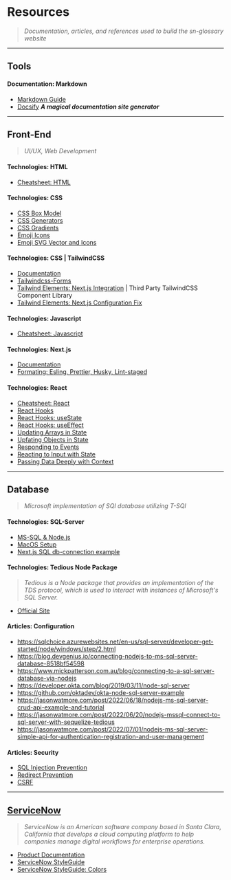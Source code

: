 # Resources
> *Documentation, articles, and references used to build the sn-glossary website*

---
## Tools

#### Documentation: Markdown
- [Markdown Guide](https://www.markdownguide.org/)
- [Docsify](https://docsify.js.org/#/) ***A magical documentation site generator***

---
## Front-End
> *UI/UX, Web Development*

#### Technologies: HTML
- [Cheatsheet: HTML](https://cheatsheets.shecodes.io/html)

#### Technologies: CSS
- [CSS Box Model](https://www.w3schools.com/css/css_boxmodel.asp)
- [CSS Generators](https://generators.shecodes.io/)
- [CSS Gradients](https://gradients.shecodes.io/)
- [Emoji Icons](https://emojipedia.org/)
- [Emoji SVG Vector and Icons](https://www.svgrepo.com/)

#### Technologies: CSS | TailwindCSS
- [Documentation](https://tailwindcss.com/docs/installation)
- [Tailwindcss-Forms](https://github.com/tailwindlabs/tailwindcss-forms)
- [Tailwind Elements: Next.js Integration](https://tailwind-elements.com/docs/standard/integrations/next-integration/) | Third Party TailwindCSS Component Library
- [Tailwind Elements: Next.js Configuration Fix](https://github.com/mdbootstrap/Tailwind-Elements/issues/1058#issuecomment-1176988692)
  
#### Technologies: Javascript
- [Cheatsheet: Javascript](https://cheatsheets.shecodes.io/javascript)
  
#### Technologies: Next.js
- [Documentation](https://nextjs.org/docs)
- [Formating: Esling, Prettier, Husky, Lint-staged](https://www.linkedin.com/pulse/setup-nextjs-app-directory-typescript-tailwindcss-project-nekfar/)

#### Technologies: React
- [Cheatsheet: React](https://cheatsheets.shecodes.io/react)
- [React Hooks](https://react.dev/learn/sharing-state-between-components)
- [React Hooks: useState](https://react.dev/reference/react/useState)
- [React Hooks: useEffect](https://react.dev/reference/react/useEffect)
- [Updating Arrays in State](https://react.dev/learn/updating-arrays-in-state)
- [Upfating Objects in State](https://react.dev/learn/updating-objects-in-state)
- [Responding to Events](https://react.dev/learn/responding-to-events)
- [Reacting to Input with State](https://react.dev/learn/reacting-to-input-with-state)
- [Passing Data Deeply with Context](https://react.dev/learn/passing-data-deeply-with-context)

---
## Database
> *Microsoft implementation of SQl database utilizing T-SQl*

#### Technologies: SQL-Server
- [MS-SQL & Node.js](https://learn.microsoft.com/en-us/sql/connect/node-js/step-3-proof-of-concept-connecting-to-sql-using-node-js?view=sql-server-ver16)
- [MacOS Setup](https://learn.microsoft.com/en-us/sql/linux/quickstart-install-connect-docker?view=sql-server-ver16&pivots=cs1-bash)
- [Next.js SQL db-connection example](https://github.com/vercel/next.js/tree/canary/examples/with-postgres)

#### Technologies: Tedious Node Package
>*Tedious is a Node package that provides an implementation of the TDS protocol, which is used to interact with instances of Microsoft's SQL Server.* 
- [Official Site](https://tediousjs.github.io/tedious/)

#### Articles: Configuration
- https://sqlchoice.azurewebsites.net/en-us/sql-server/developer-get-started/node/windows/step/2.html
- https://blog.devgenius.io/connecting-nodejs-to-ms-sql-server-database-8518bf54598
- https://www.mickpatterson.com.au/blog/connecting-to-a-sql-server-database-via-nodejs
- https://developer.okta.com/blog/2019/03/11/node-sql-server
- https://github.com/oktadev/okta-node-sql-server-example
- https://jasonwatmore.com/post/2022/06/18/nodejs-ms-sql-server-crud-api-example-and-tutorial
- https://jasonwatmore.com/post/2022/06/20/nodejs-mssql-connect-to-sql-server-with-sequelize-tedious
- https://jasonwatmore.com/post/2022/07/01/nodejs-ms-sql-server-simple-api-for-authentication-registration-and-user-management

#### Articles: Security
- [SQL Injection Prevention](https://www.stackhawk.com/blog/node-js-sql-injection-guide-examples-and-prevention/)
- [Redirect Prevention](https://www.stackhawk.com/blog/nodejs-open-redirect-guide-examples-and-prevention/)
- [CSRF](https://www.stackhawk.com/blog/what-is-cross-site-request-forgery-csrf/)

---
## [ServiceNow](https://www.servicenow.com/)
>*ServiceNow is an American software company based in Santa Clara, California that develops a cloud computing platform to help companies manage digital workflows for enterprise operations.* 

- [Product Documentation](https://www.google.com/search?client=firefox-b-1-d&q=servicenow+product+documentation)
- [ServiceNow StyleGuide](https://hi.service-now.com/styles/heisenberg/styleguide/docs/index.html)
- [ServiceNow StyleGuide: Colors](https://hi.service-now.com/styles/heisenberg/styleguide/docs/guidelines_-_colors.html)
